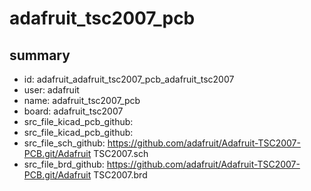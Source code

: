# adafruit_tsc2007_pcb
 
## summary 
* id: adafruit_adafruit_tsc2007_pcb_adafruit_tsc2007
* user: adafruit
* name: adafruit_tsc2007_pcb
* board: adafruit_tsc2007
* src_file_kicad_pcb_github: 
* src_file_kicad_pcb_github: 
* src_file_sch_github: https://github.com/adafruit/Adafruit-TSC2007-PCB.git/Adafruit TSC2007.sch
* src_file_brd_github: https://github.com/adafruit/Adafruit-TSC2007-PCB.git/Adafruit TSC2007.brd



